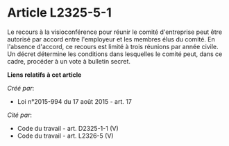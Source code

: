 # Article L2325-5-1

Le recours à la visioconférence pour réunir le comité d'entreprise peut être autorisé par accord entre l'employeur et les
membres élus du comité. En l'absence d'accord, ce recours est limité à trois réunions par année civile. Un décret détermine
les conditions dans lesquelles le comité peut, dans ce cadre, procéder à un vote à bulletin secret.

**Liens relatifs à cet article**

_Créé par_:

  - Loi n°2015-994 du 17 août 2015 - art. 17

_Cité par_:

  - Code du travail - art. D2325-1-1 (V)
  - Code du travail - art. L2326-5 (V)
